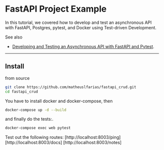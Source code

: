 # FastAPI Project Example
In this tutorial, we covered how to develop and test an asynchronous API with FastAPI, Postgres, pytest, and Docker using Test-driven Development.

See also

-  [Developing and Testing an Asynchronous API with FastAPI and Pytest](https://testdriven.io/blog/fastapi-crud/).

<!--  DELETE THE LINES ABOVE THIS AND WRITE YOUR PROJECT README BELOW -->

---

## Install

from source
```bash
git clone https://github.com/matheuslfarias/fastapi_crud.git
cd fastapi_crud

```
You have to install docker and docker-compose, then
```bash
docker-compose up -d --build

```
and finally do the tests:.
```bash
docker-compose exec web pytest

```
Test out the following routes:
[http://localhost:8003/ping]
[http://localhost:8003/docs]
[http://localhost:8003/notes]
